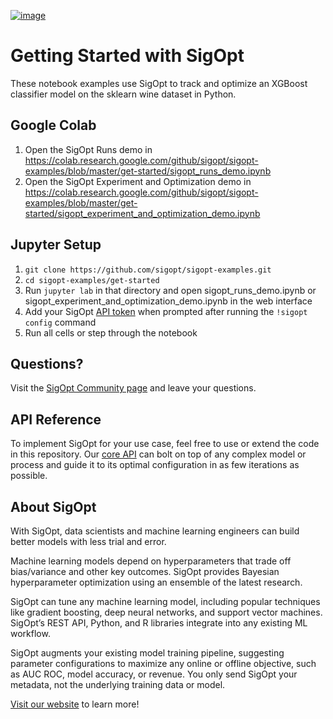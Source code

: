[![image](https://sigopt.com/static/img/SigOpt_logo_horiz.png?raw=true)](https://sigopt.com)

# Getting Started with SigOpt

These notebook examples use SigOpt to track and optimize an XGBoost classifier model on the sklearn wine dataset in Python.

## Google Colab

1. Open the SigOpt Runs demo in https://colab.research.google.com/github/sigopt/sigopt-examples/blob/master/get-started/sigopt_runs_demo.ipynb
2. Open the SigOpt Experiment and Optimization demo in https://colab.research.google.com/github/sigopt/sigopt-examples/blob/master/get-started/sigopt_experiment_and_optimization_demo.ipynb

## Jupyter Setup

1. `git clone https://github.com/sigopt/sigopt-examples.git`
2. `cd sigopt-examples/get-started`
3. Run `jupyter lab` in that directory and open sigopt_runs_demo.ipynb or sigopt_experiment_and_optimization_demo.ipynb in the web interface
4. Add your SigOpt [API token](https://sigopt.com/docs/overview/authentication) when prompted after running the `!sigopt config` command
5. Run all cells or step through the notebook

## Questions?
Visit the [SigOpt Community page](https://community.sigopt.com) and leave your questions.

## API Reference
To implement SigOpt for your use case, feel free to use or extend the code in this repository. Our [core API](https://sigopt.com/docs) can bolt on top of any complex model or process and guide it to its optimal configuration in as few iterations as possible. 

## About SigOpt

With SigOpt, data scientists and machine learning engineers can build better models with less trial and error.

Machine learning models depend on hyperparameters that trade off bias/variance and other key outcomes. SigOpt provides Bayesian hyperparameter optimization using an ensemble of the latest research.

SigOpt can tune any machine learning model, including popular techniques like gradient boosting, deep neural networks, and support vector machines. SigOpt’s REST API, Python, and R libraries integrate into any existing ML workflow.

SigOpt augments your existing model training pipeline, suggesting parameter configurations to maximize any online or offline objective, such as AUC ROC, model accuracy, or revenue. You only send SigOpt your metadata, not the underlying training data or model.

[Visit our website](https://sigopt.com) to learn more!
